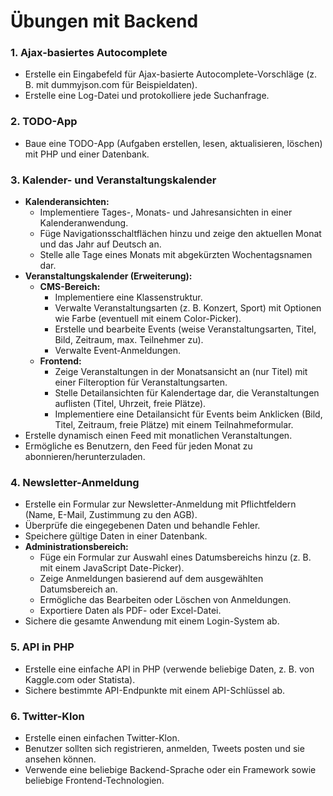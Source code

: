 # Übungen mit Backend

### 1. Ajax-basiertes Autocomplete

- Erstelle ein Eingabefeld für Ajax-basierte Autocomplete-Vorschläge (z. B. mit dummyjson.com für Beispieldaten).
- Erstelle eine Log-Datei und protokolliere jede Suchanfrage.

### 2. TODO-App

- Baue eine TODO-App (Aufgaben erstellen, lesen, aktualisieren, löschen) mit PHP und einer Datenbank.

### 3. Kalender- und Veranstaltungskalender

- **Kalenderansichten:**
  - Implementiere Tages-, Monats- und Jahresansichten in einer Kalenderanwendung.
  - Füge Navigationsschaltflächen hinzu und zeige den aktuellen Monat und das Jahr auf Deutsch an.
  - Stelle alle Tage eines Monats mit abgekürzten Wochentagsnamen dar.
- **Veranstaltungskalender (Erweiterung):**
  - **CMS-Bereich:**
    - Implementiere eine Klassenstruktur.
    - Verwalte Veranstaltungsarten (z. B. Konzert, Sport) mit Optionen wie Farbe (eventuell mit einem Color-Picker).
    - Erstelle und bearbeite Events (weise Veranstaltungsarten, Titel, Bild, Zeitraum, max. Teilnehmer zu).
    - Verwalte Event-Anmeldungen.
  - **Frontend:**
    - Zeige Veranstaltungen in der Monatsansicht an (nur Titel) mit einer Filteroption für Veranstaltungsarten.
    - Stelle Detailansichten für Kalendertage dar, die Veranstaltungen auflisten (Titel, Uhrzeit, freie Plätze).
    - Implementiere eine Detailansicht für Events beim Anklicken (Bild, Titel, Zeitraum, freie Plätze) mit einem Teilnahmeformular.
- Erstelle dynamisch einen Feed mit monatlichen Veranstaltungen.
- Ermögliche es Benutzern, den Feed für jeden Monat zu abonnieren/herunterzuladen.

### 4. Newsletter-Anmeldung

- Erstelle ein Formular zur Newsletter-Anmeldung mit Pflichtfeldern (Name, E-Mail, Zustimmung zu den AGB).
- Überprüfe die eingegebenen Daten und behandle Fehler.
- Speichere gültige Daten in einer Datenbank.
- **Administrationsbereich:**
  - Füge ein Formular zur Auswahl eines Datumsbereichs hinzu (z. B. mit einem JavaScript Date-Picker).
  - Zeige Anmeldungen basierend auf dem ausgewählten Datumsbereich an.
  - Ermögliche das Bearbeiten oder Löschen von Anmeldungen.
  - Exportiere Daten als PDF- oder Excel-Datei.
- Sichere die gesamte Anwendung mit einem Login-System ab.

### 5. API in PHP

- Erstelle eine einfache API in PHP (verwende beliebige Daten, z. B. von Kaggle.com oder Statista).
- Sichere bestimmte API-Endpunkte mit einem API-Schlüssel ab.

### 6. Twitter-Klon

- Erstelle einen einfachen Twitter-Klon.
- Benutzer sollten sich registrieren, anmelden, Tweets posten und sie ansehen können.
- Verwende eine beliebige Backend-Sprache oder ein Framework sowie beliebige Frontend-Technologien.
